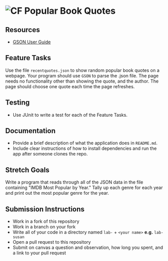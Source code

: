 # ![CF](http://i.imgur.com/7v5ASc8.png) Popular Book Quotes

## Resources  
* [GSON User Guide](https://github.com/google/gson/blob/master/UserGuide.md)

## Feature Tasks
Use the file `recentquotes.json` to show random popular book quotes on a webpage.
Your program should use `GSON` to parse the .json file. The page needs no
functionality other than showing the quote, and the author. The page should
choose one quote each time the page refreshes.
  
## Testing  
* Use JUnit to write a test for each of the Feature Tasks.

## Documentation
* Provide a brief description of what the application does in `README.md`.
* Include clear instructions of how to install dependencies and run the
  app after someone clones the repo.

## Stretch Goals
Write a program that reads through all of the JSON data in the file containing
"IMDB Most Popular by Year." Tally up each genre for each year and print out
the most popular genre for the year.

## Submission Instructions
* Work in a fork of this repository
* Work in a branch on your fork
* Write all of your code in a directory named `lab-` + `<your name>` **e.g.** `lab-susan`
* Open a pull request to this repository
* Submit on canvas a question and observation, how long you spent, and a link to
  your pull request
